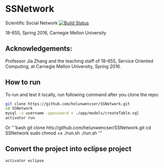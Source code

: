 # SSNetwork

Scientific Social Network [![Build Status](https://travis-ci.org/helunwencser/SSNetwork.svg?branch=master)](https://travis-ci.org/helunwencser/SSNetwork)

18-655, Spring 2016, Carnegie Mellon University  

Acknowledgements:
---------------------------------------------------------
Professor Jia Zhang and the teaching staff of 18-655,
Service Oriented Computing, at Carnegie Mellon University, Spring 2016.


## How to run

To run and test it locally, run following command after you clone the repo:

```bash
git clone https://github.com/helunwencser/SSNetwork.git
cd SSNetwork
mysql -u username -ppassword < ./app/models/createTable.sql
activator run
```

Or
'''bash
git clone htts://github.com/helunwencser/SSNetwork.git
cd SSNetwork
sudo chmod +x ./run.sh
./run.sh
'''

## Convert the project into eclipse project

```bash
activator eclipse
```
